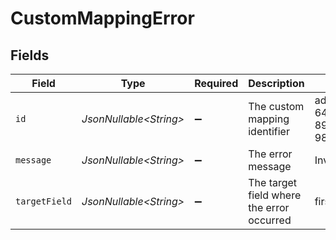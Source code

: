 # CustomMappingError


## Fields

| Field                                     | Type                                      | Required                                  | Description                               | Example                                   |
| ----------------------------------------- | ----------------------------------------- | ----------------------------------------- | ----------------------------------------- | ----------------------------------------- |
| `id`                                      | *JsonNullable\<String>*                   | :heavy_minus_sign:                        | The custom mapping identifier             | adbf752f-6457-4ddd-89b3-98ae2252b83b      |
| `message`                                 | *JsonNullable\<String>*                   | :heavy_minus_sign:                        | The error message                         | Invalid value                             |
| `targetField`                             | *JsonNullable\<String>*                   | :heavy_minus_sign:                        | The target field where the error occurred | first_name                                |